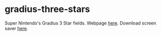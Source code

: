 # gradius-three-stars
Super Nintendo's Gradius 3 Star fields. Webpage [here](http://ranrun.com/ss/gradius-three-stars). Download screen saver [here](http://ranrun.com/ss/gradius-three-stars/macos/download).
